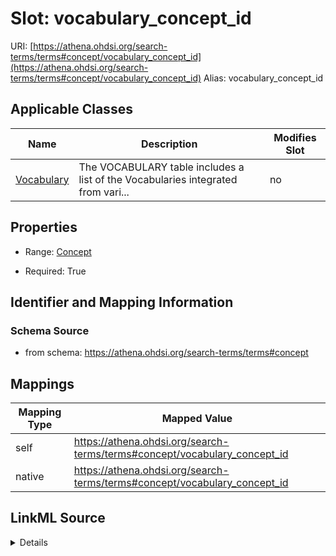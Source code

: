 

# Slot: vocabulary_concept_id 



URI: [https://athena.ohdsi.org/search-terms/terms#concept/vocabulary_concept_id](https://athena.ohdsi.org/search-terms/terms#concept/vocabulary_concept_id)
Alias: vocabulary_concept_id

<!-- no inheritance hierarchy -->





## Applicable Classes

| Name | Description | Modifies Slot |
| --- | --- | --- |
| [Vocabulary](Vocabulary.md) | The VOCABULARY table includes a list of the Vocabularies integrated from vari... |  no  |






## Properties

* Range: [Concept](Concept.md)

* Required: True




## Identifier and Mapping Information






### Schema Source


* from schema: https://athena.ohdsi.org/search-terms/terms#concept




## Mappings

| Mapping Type | Mapped Value |
| ---  | ---  |
| self | https://athena.ohdsi.org/search-terms/terms#concept/vocabulary_concept_id |
| native | https://athena.ohdsi.org/search-terms/terms#concept/vocabulary_concept_id |




## LinkML Source

<details>
```yaml
name: vocabulary_concept_id
from_schema: https://athena.ohdsi.org/search-terms/terms#concept
rank: 1000
alias: vocabulary_concept_id
owner: Vocabulary
domain_of:
- Vocabulary
range: Concept
required: true

```
</details>